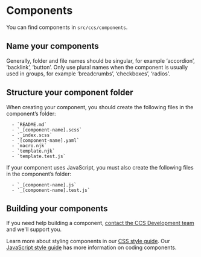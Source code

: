 # Components

You can find components in `src/ccs/components`.

## Name your components

Generally, folder and file names should be singular, for example ‘accordion’, ‘backlink’, ‘button’. Only use plural names when the component is usually used in groups, for example ‘breadcrumbs’, ‘checkboxes’, ‘radios’.

## Structure your component folder

When creating your component, you should create the following files in the component’s folder:

      - `README.md`
      - `_[component-name].scss`
      - `_index.scss`
      - `[component-name].yaml`
      - `macro.njk`
      - `template.njk`
      - `template.test.js`

If your component uses JavaScript, you must also create the following files in the component’s folder:

      - `_[component-name].js`
      - `_[component-name].test.js`

## Building your components

If you need help building a component, [contact the CCS Development team](https://github.com/tim-s-ccs/tim-ccs-components#contact-the-team) and we'll support you.

Learn more about styling components in our [CSS style guide](./css.md). Our [JavaScript style guide](./js.md) has more information on coding components.
